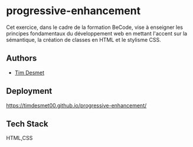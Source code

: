 # progressive-enhancement

Cet exercice, dans le cadre de la formation BeCode, vise à enseigner les principes fondamentaux du développement web en mettant l'accent sur la sémantique, la création de classes en HTML et le stylisme CSS.

## Authors

- [Tim Desmet](https://github.com/TimDesmet00)

## Deployment

https://timdesmet00.github.io/progressive-enhancement/

## Tech Stack

HTML,CSS
